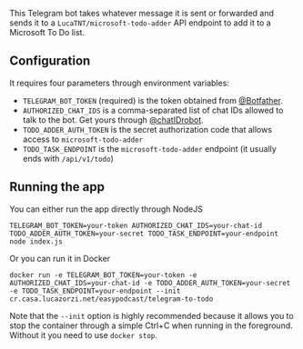 This Telegram bot takes whatever message it is sent or forwarded and sends it to a `LucaTNT/microsoft-todo-adder` API endpoint to add it to a Microsoft To Do list.

## Configuration

It requires four parameters through environment variables:

- `TELEGRAM_BOT_TOKEN` (required) is the token obtained from [@Botfather](https://t.me/botfather).
- `AUTHORIZED_CHAT_IDS` is a comma-separated list of chat IDs allowed to talk to the bot. Get yours through [@chatIDrobot](https://t.me/chatIDrobot).
- `TODO_ADDER_AUTH_TOKEN` is the secret authorization code that allows access to `microsoft-todo-adder`
- `TODO_TASK_ENDPOINT` is the `microsoft-todo-adder` endpoint (it usually ends with `/api/v1/todo`)

## Running the app

You can either run the app directly through NodeJS

    TELEGRAM_BOT_TOKEN=your-token AUTHORIZED_CHAT_IDS=your-chat-id TODO_ADDER_AUTH_TOKEN=your-secret TODO_TASK_ENDPOINT=your-endpoint node index.js

Or you can run it in Docker

    docker run -e TELEGRAM_BOT_TOKEN=your-token -e AUTHORIZED_CHAT_IDS=your-chat-id -e TODO_ADDER_AUTH_TOKEN=your-secret -e TODO_TASK_ENDPOINT=your-endpoint --init cr.casa.lucazorzi.net/easypodcast/telegram-to-todo

Note that the `--init` option is highly recommended because it allows you to stop the container through a simple Ctrl+C when running in the foreground. Without it you need to use `docker stop`.
